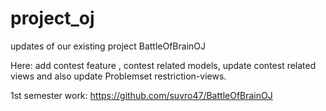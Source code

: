 # project_oj
updates of our existing  project BattleOfBrainOJ

Here: add contest feature , contest related models, update contest related views and also update Problemset restriction-views.

1st semester work: https://github.com/suvro47/BattleOfBrainOJ

